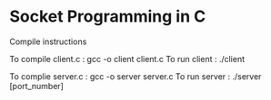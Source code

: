 # Socket Programming in C
Compile instructions

To compile client.c : gcc -o client client.c
To run client : ./client

To complie server.c : gcc -o server server.c
To run server : ./server [port_number]

